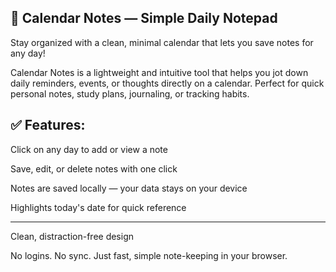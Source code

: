 ## 📅 Calendar Notes — Simple Daily Notepad
Stay organized with a clean, minimal calendar that lets you save notes for any day!

Calendar Notes is a lightweight and intuitive tool that helps you jot down daily reminders, events, or thoughts directly on a calendar. Perfect for quick personal notes, study plans, journaling, or tracking habits.

## ✅ Features:
Click on any day to add or view a note

Save, edit, or delete notes with one click

Notes are saved locally — your data stays on your device

Highlights today's date for quick reference

---

Clean, distraction-free design

No logins. No sync. Just fast, simple note-keeping in your browser.
